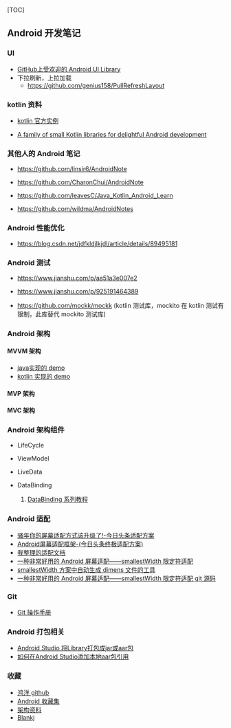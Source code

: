 [TOC]



## Android 开发笔记

### UI

- [GitHub上受欢迎的 Android UI Library](https://hndeveloper.github.io/2017/github-android-ui.html)
- 下拉刷新，上拉加载
  - https://github.com/genius158/PullRefreshLayout

### kotlin 资料

- [kotlin 官方实例](https://play.kotlinlang.org/byExample/overview)

- [A family of small Kotlin libraries for delightful Android development](https://github.com/LouisCAD/Splitties)

### 其他人的  Android  笔记

- https://github.com/linsir6/AndroidNote

- https://github.com/CharonChui/AndroidNote

- https://github.com/leavesC/Java_Kotlin_Android_Learn
- https://github.com/wildma/AndroidNotes

### Android 性能优化

- https://blog.csdn.net/jdfkldjlkjdl/article/details/89495181

### Android 测试

- https://www.jianshu.com/p/aa51a3e007e2

- https://www.jianshu.com/p/925191464389

- https://github.com/mockk/mockk (kotlin 测试库，mockito 在 kotlin 测试有限制，此库替代 mockito 测试库)

### Android 架构

#### MVVM 架构

- [java实现的 demo](https://github.com/mengjingbo/ViewModelAndLiveDataSample)
- [kotlin 实现的 demo](https://github.com/hgncxzy/ViewModelAndLiveDataSample    )

#### MVP 架构

#### MVC 架构

### Android 架构组件

- LifeCycle

- ViewModel

- LiveData

- DataBinding

  1. [ DataBinding 系列教程](https://www.jianshu.com/p/53925ccb900e)


### Android 适配

- [骚年你的屏幕适配方式该升级了!-今日头条适配方案]( https://www.jianshu.com/p/55e0fca23b4f?utm_campaign=maleskine&utm_content=note&utm_medium=seo_notes&utm_source=recommendation)
- [Android屏幕适配框架-(今日头条终极适配方案)]( https://www.jianshu.com/p/cd373f529bea?tdsourcetag=s_pctim_aiomsg)
- [我整理的适配文档](https://github.com/hgncxzy/AndroidNote/blob/master/Android%E9%80%82%E9%85%8D%E9%97%AE%E9%A2%98.md)
- [一种非常好用的 Android 屏幕适配——smallestWidth 限定符适配](https://www.jianshu.com/p/1302ad5a4b04)
- [smallestWidth 方案中自动生成 dimens 文件的工具](https://github.com/hgncxzy/dimens_sw)
- [一种非常好用的 Android 屏幕适配——smallestWidth 限定符适配 git 源码](https://github.com/hgncxzy/ScreenAdaptation)

### Git
  - [Git 操作手册](https://github.com/hgncxzy/AndroidNote/blob/master/Git.md)

### Android 打包相关

- [Android Studio 将Library打包成jar或aar包](https://blog.csdn.net/chengxu_hou/article/details/80136548)
- [如何在Android Studio添加本地aar包引用](https://blog.csdn.net/github_27263697/article/details/79196273)

### 收藏

- [鸿洋 github](https://github.com/hongyangAndroid?tab=repositories)
- [Android 收藏集](https://www.jianshu.com/p/dad51f6c9c4d?utm_campaign=maleskine&utm_content=note&utm_medium=seo_notes&utm_source=recommendation)
- [架构资料](https://github.com/0voice/from_coder_to_expert)
- [Blankj](https://github.com/Blankj)


